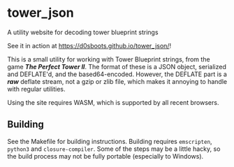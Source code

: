 # tower_json
A utility website for decoding tower blueprint strings

See it in action at https://d0sboots.github.io/tower_json/!

This is a small utility for working with Tower Blueprint strings, from the game ***The Perfect Tower II***. The format of these is a JSON object,
serialized and DEFLATE'd, and the based64-encoded. However, the DEFLATE part is a ***raw*** deflate stream, not a gzip or zlib file, which makes
it annoying to handle with regular utilities.

Using the site requires WASM, which is supported by all recent browsers.

## Building

See the Makefile for building instructions. Building requires `emscripten`, `python3` and `closure-compiler`. Some of the steps may be a little hacky,
so the build process may not be fully portable (especially to Windows).
